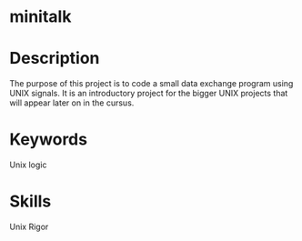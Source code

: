 # minitalk

# Description
The purpose of this project is to code a small data exchange program using UNIX signals. It is an introductory project for the bigger UNIX projects that will appear later on in the cursus.

# Keywords
Unix logic

# Skills
Unix
Rigor
